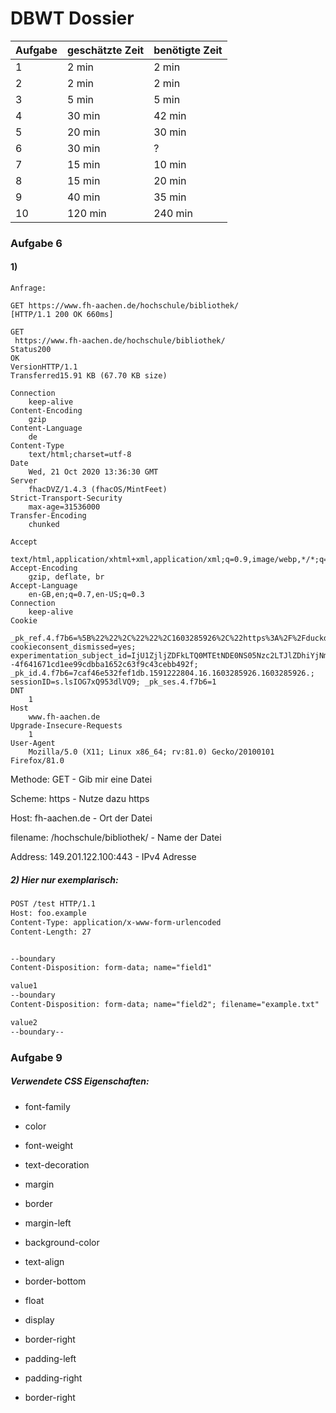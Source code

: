 # DBWT Dossier

| Aufgabe | geschätzte Zeit | benötigte Zeit |
| ------- | --------------- | -------------- |
| 1       | 2 min           | 2 min          |
| 2       | 2 min           | 2 min          |
| 3       | 5 min           | 5 min          |
| 4       | 30 min          | 42 min         |
| 5       | 20 min          | 30 min         |
| 6       | 30 min          | ?              |
| 7       | 15 min          | 10 min         |
| 8       | 15 min          | 20 min         |
| 9       | 40 min          | 35 min         |
| 10      | 120 min         | 240 min        |

### Aufgabe 6

#### 1)



    Anfrage:
    
    GET https://www.fh-aachen.de/hochschule/bibliothek/
    [HTTP/1.1 200 OK 660ms]
    
    GET
     https://www.fh-aachen.de/hochschule/bibliothek/
    Status200
    OK
    VersionHTTP/1.1
    Transferred15.91 KB (67.70 KB size)
    
    Connection
        keep-alive
    Content-Encoding
        gzip
    Content-Language
        de
    Content-Type
        text/html;charset=utf-8
    Date
        Wed, 21 Oct 2020 13:36:30 GMT
    Server
        fhacDVZ/1.4.3 (fhacOS/MintFeet)
    Strict-Transport-Security
        max-age=31536000
    Transfer-Encoding
        chunked
    
    Accept
        text/html,application/xhtml+xml,application/xml;q=0.9,image/webp,*/*;q=0.8
    Accept-Encoding
        gzip, deflate, br
    Accept-Language
        en-GB,en;q=0.7,en-US;q=0.3
    Connection
        keep-alive
    Cookie
        _pk_ref.4.f7b6=%5B%22%22%2C%22%22%2C1603285926%2C%22https%3A%2F%2Fduckduckgo.com%2F%22%5D; cookieconsent_dismissed=yes; experimentation_subject_id=IjU1ZjljZDFkLTQ0MTEtNDE0NS05Nzc2LTJlZDhiYjNmOGQyMCI%3D--4f641671cd1ee99cdbba1652c63f9c43cebb492f; _pk_id.4.f7b6=7caf46e532fef1db.1591222804.16.1603285926.1603285926.; sessionID=s.lsIOG7xQ953dlVQ9; _pk_ses.4.f7b6=1
    DNT
        1
    Host
        www.fh-aachen.de
    Upgrade-Insecure-Requests
        1
    User-Agent
        Mozilla/5.0 (X11; Linux x86_64; rv:81.0) Gecko/20100101 Firefox/81.0

Methode: GET - Gib mir eine Datei

Scheme: https - Nutze dazu https

Host: fh-aachen.de - Ort der Datei

filename: /hochschule/bibliothek/ - Name der Datei

Address: 149.201.122.100:443 - IPv4 Adresse

##### 2) Hier nur exemplarisch:

```html
POST /test HTTP/1.1
Host: foo.example
Content-Type: application/x-www-form-urlencoded
Content-Length: 27


--boundary 
Content-Disposition: form-data; name="field1" 

value1 
--boundary 
Content-Disposition: form-data; name="field2"; filename="example.txt" 

value2
--boundary--
```

### Aufgabe 9

##### Verwendete CSS Eigenschaften:

- font-family

- color

- font-weight

- text-decoration

- margin

- border

- margin-left

- background-color

- text-align

- border-bottom

- float

- display

- border-right

- padding-left

- padding-right

- border-right


